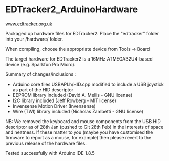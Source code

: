 # EDTracker2_ArduinoHardware
www.edtracker.org.uk

Packaged up hardware files for EDTracker2. Place the "edtracker" folder into
your <Arduino Install>/hardware/ folder.

When compiling, choose the appropriate device from Tools -> Board

The target hardware for EDTracker2 is a 16MHz ATMEGA32U4-based device (e.g. Sparkfun Pro Micro).

Summary of changes/inclusions :
 - Arduino core files USBAPI.h/HID.cpp modified to include a USB joystick as
   part of the HID descriptor
 - EEPROM library included (David A. Mellis - GNU license)
 - I2C library included (Jeff Rowberg - MIT license)
 - Invensense Motion Driver (Invensense)
 - Wire (TWI) library included (Nicholas Zambetti - GNU license)
 
NB: We removed the keyboard and mouse components from the USB HID descriptor
as of 28th Jan (pushed to Git 28th Feb) in the interests of space and neatness.
If these matter to you (maybe you have customised the firmware to report as
a mouse, for example) then please revert to the previous release of the
hardware files.

Tested successfully with Arduino IDE 1.8.5
